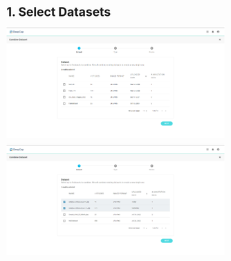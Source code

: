 # 1. Select Datasets

![Step #1 of combine dataset shows the list of all uploaded datasets, with or without annotation](../../.gitbook/assets/con-2-6-2.png)

![Select more than one datasets to combine](../../.gitbook/assets/con-2-6-3.png)



